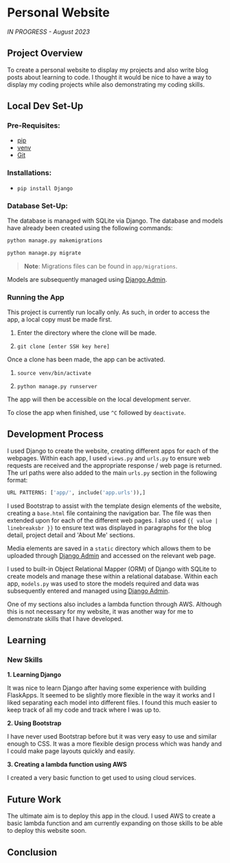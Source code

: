 # Personal Website

*IN PROGRESS - August 2023*

## Project Overview
To create a personal website to display my projects and also 
write blog posts about learning to code. I thought it would be nice 
to have a way to display my coding projects while also demonstrating 
my coding skills.

## Local Dev Set-Up
### Pre-Requisites:
+ [pip](https://pypi.org/project/pip/)
+ [venv](https://docs.python.org/3/library/venv.html)
+ [Git](https://git-scm.com/)

### Installations:
+ ```pip install Django```

### Database Set-Up:
The database is managed with SQLite via Django. The database and models have already 
been created using the following commands:
```python
python manage.py makemigrations
```
```python
python manage.py migrate
```

> __Note__: Migrations files can be found in `app/migrations`.

Models are subsequently managed using [Django Admin](https://docs.djangoproject.com/en/4.2/ref/contrib/admin/).

### Running the App
This project is currently run locally only. As such, in order to access the 
app, a local copy must be made first.

1. Enter the directory where the clone will be made.


2. ```git clone [enter SSH key here]```

Once a clone has been made, the app can be activated.

1. ```source venv/bin/activate```


2. ```python manage.py runserver```


The app will then be accessible on the local development server.

To close the app when finished, use ```^C``` followed by ```deactivate```.


## Development Process
I used Django to create the website, creating different apps for 
each of the webpages. Within each app, I used `views.py` and `urls.py`
to ensure web requests are received and the appropriate response / 
web page is returned. The url paths were also added to the
main `urls.py` section in the following format:
```python
URL PATTERNS: ['app/', include('app.urls')),]
```

I used Bootstrap to assist with the template design elements of the website, 
creating a `base.html` file containing the navigation bar. The file 
was then extended upon for each of the different web pages. I also 
used ```{{ value | linebreaksbr }}``` to ensure text was 
displayed in paragraphs for the blog detail, project detail
and 'About Me' sections.

Media elements are saved in a `static` directory which allows them 
to be uploaded through [Django Admin](https://docs.djangoproject.com/en/4.2/ref/contrib/admin/)
and accessed on the relevant web page.

I used to built-in Object Relational Mapper (ORM) of Django with SQLite
to create models and manage these within a relational database. Within 
each app, `models.py` was used to store the models required and data was 
subsequently entered and managed using [Django Admin](https://docs.djangoproject.com/en/4.2/ref/contrib/admin/).

One of my sections also includes a lambda function through AWS.
Although this is not necessary for my website, it was another 
way for me to demonstrate skills that I have developed.

## Learning
### New Skills

**1. Learning Django**

It was nice to learn Django after having some experience with 
building FlaskApps. It seemed to be slightly more flexible in 
the way it works and I liked separating each model into 
different files. I found this much easier to keep track of all 
my code and track where I was up to.

**2. Using Bootstrap**

I have never used Bootstrap before but it was very easy to 
use and similar enough to CSS. It was a more flexible design 
process which was handy and I could make page layouts quickly 
and easily.

**3. Creating a lambda function using AWS**

I created a very basic function to get used to using 
cloud services.

## Future Work
The ultimate aim is to deploy this app in the cloud. I used 
AWS to create a basic lambda function and am currently expanding 
on those skills to be able to deploy this website soon.

## Conclusion
